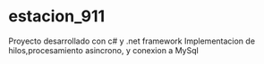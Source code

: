 # estacion_911
Proyecto desarrollado con c# y .net framework 
Implementacion de hilos,procesamiento asincrono, y conexion a MySql
